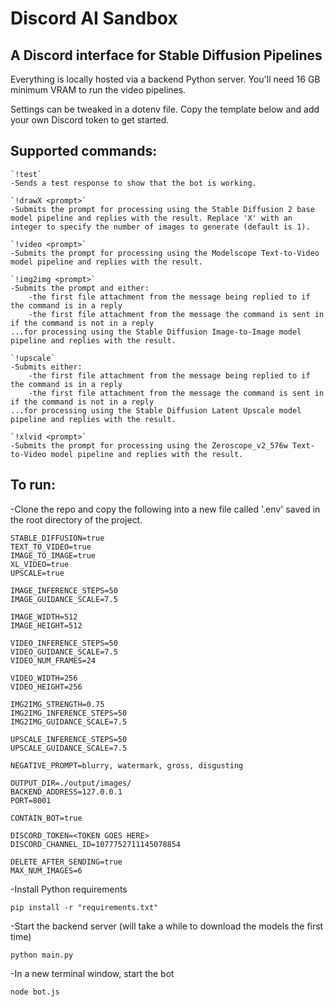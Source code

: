 # Discord AI Sandbox

## A Discord interface for Stable Diffusion Pipelines

Everything is locally hosted via a backend Python server. You'll need 16 GB minimum VRAM to run the video pipelines.

Settings can be tweaked in a dotenv file. Copy the template below and add your own Discord token to get started.

## Supported commands:

    `!test`
    -Sends a test response to show that the bot is working.

    `!drawX <prompt>`
    -Submits the prompt for processing using the Stable Diffusion 2 base model pipeline and replies with the result. Replace 'X' with an integer to specify the number of images to generate (default is 1).

    `!video <prompt>`
    -Submits the prompt for processing using the Modelscope Text-to-Video model pipeline and replies with the result.

    `!img2img <prompt>`
    -Submits the prompt and either:
        -the first file attachment from the message being replied to if the command is in a reply
        -the first file attachment from the message the command is sent in if the command is not in a reply
    ...for processing using the Stable Diffusion Image-to-Image model pipeline and replies with the result.

    `!upscale`
    -Submits either:
        -the first file attachment from the message being replied to if the command is in a reply
        -the first file attachment from the message the command is sent in if the command is not in a reply
    ...for processing using the Stable Diffusion Latent Upscale model pipeline and replies with the result.

    `!xlvid <prompt>`
    -Submits the prompt for processing using the Zeroscope_v2_576w Text-to-Video model pipeline and replies with the result.

## To run:

-Clone the repo and copy the following into a new file called '.env' saved in the root directory of the project.

    STABLE_DIFFUSION=true
    TEXT_TO_VIDEO=true
    IMAGE_TO_IMAGE=true
    XL_VIDEO=true
    UPSCALE=true

    IMAGE_INFERENCE_STEPS=50
    IMAGE_GUIDANCE_SCALE=7.5

    IMAGE_WIDTH=512
    IMAGE_HEIGHT=512

    VIDEO_INFERENCE_STEPS=50
    VIDEO_GUIDANCE_SCALE=7.5
    VIDEO_NUM_FRAMES=24

    VIDEO_WIDTH=256
    VIDEO_HEIGHT=256

    IMG2IMG_STRENGTH=0.75
    IMG2IMG_INFERENCE_STEPS=50
    IMG2IMG_GUIDANCE_SCALE=7.5

    UPSCALE_INFERENCE_STEPS=50
    UPSCALE_GUIDANCE_SCALE=7.5

    NEGATIVE_PROMPT=blurry, watermark, gross, disgusting

    OUTPUT_DIR=./output/images/
    BACKEND_ADDRESS=127.0.0.1
    PORT=8001

    CONTAIN_BOT=true

    DISCORD_TOKEN=<TOKEN GOES HERE>
    DISCORD_CHANNEL_ID=1077752711145078854

    DELETE_AFTER_SENDING=true
    MAX_NUM_IMAGES=6

-Install Python requirements
    
    pip install -r "requirements.txt"

-Start the backend server (will take a while to download the models the first time)
    
    python main.py

-In a new terminal window, start the bot

    node bot.js